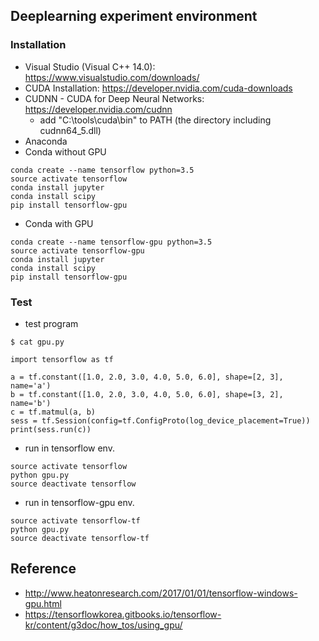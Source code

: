 ## Deeplearning experiment environment

### Installation
- Visual Studio (Visual C++ 14.0): https://www.visualstudio.com/downloads/
- CUDA Installation: https://developer.nvidia.com/cuda-downloads
- CUDNN - CUDA for Deep Neural Networks: https://developer.nvidia.com/cudnn
  - add "C:\tools\cuda\bin" to PATH (the directory including cudnn64_5.dll)
- Anaconda 
- Conda without GPU
```
conda create --name tensorflow python=3.5
source activate tensorflow
conda install jupyter
conda install scipy
pip install tensorflow-gpu
```
- Conda with GPU 
```
conda create --name tensorflow-gpu python=3.5
source activate tensorflow-gpu
conda install jupyter
conda install scipy
pip install tensorflow-gpu
```
### Test
- test program
```
$ cat gpu.py

import tensorflow as tf

a = tf.constant([1.0, 2.0, 3.0, 4.0, 5.0, 6.0], shape=[2, 3], name='a')
b = tf.constant([1.0, 2.0, 3.0, 4.0, 5.0, 6.0], shape=[3, 2], name='b')
c = tf.matmul(a, b)
sess = tf.Session(config=tf.ConfigProto(log_device_placement=True))
print(sess.run(c))
```
- run in tensorflow env.
```
source activate tensorflow
python gpu.py
source deactivate tensorflow
```
- run in tensorflow-gpu env.
```
source activate tensorflow-tf
python gpu.py
source deactivate tensorflow-tf
```
## Reference
- http://www.heatonresearch.com/2017/01/01/tensorflow-windows-gpu.html
- https://tensorflowkorea.gitbooks.io/tensorflow-kr/content/g3doc/how_tos/using_gpu/
